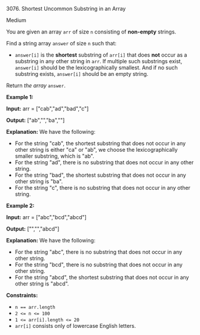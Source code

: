 3076\. Shortest Uncommon Substring in an Array

Medium

You are given an array `arr` of size `n` consisting of **non-empty** strings.

Find a string array `answer` of size `n` such that:

*   `answer[i]` is the **shortest** substring of `arr[i]` that does **not** occur as a substring in any other string in `arr`. If multiple such substrings exist, `answer[i]` should be the lexicographically smallest. And if no such substring exists, `answer[i]` should be an empty string.

Return _the array_ `answer`.

**Example 1:**

**Input:** arr = ["cab","ad","bad","c"]

**Output:** ["ab","","ba",""]

**Explanation:** We have the following: 
- For the string "cab", the shortest substring that does not occur in any other string is either "ca" or "ab", we choose the lexicographically smaller substring, which is "ab". 
- For the string "ad", there is no substring that does not occur in any other string. 
- For the string "bad", the shortest substring that does not occur in any other string is "ba". 
- For the string "c", there is no substring that does not occur in any other string.

**Example 2:**

**Input:** arr = ["abc","bcd","abcd"]

**Output:** ["","","abcd"]

**Explanation:** We have the following: 
- For the string "abc", there is no substring that does not occur in any other string. 
- For the string "bcd", there is no substring that does not occur in any other string. 
- For the string "abcd", the shortest substring that does not occur in any other string is "abcd".

**Constraints:**

*   `n == arr.length`
*   `2 <= n <= 100`
*   `1 <= arr[i].length <= 20`
*   `arr[i]` consists only of lowercase English letters.